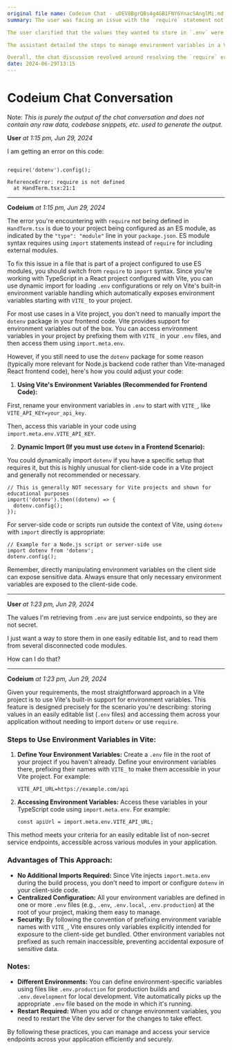 ```yaml
---
original file name: Codeium Chat - uDEV8BgrQBs4g4GB1FNY6YnacSAnglMi.md
summary: The user was facing an issue with the `require` statement not being defined in a TypeScript file in a project configured with ES modules. The assistant explained that using `require` in ES modules is not valid and provided options to address the issue, such as switching to `import` syntax or utilizing Vite's built-in environment variable handling.

The user clarified that the values they wanted to store in `.env` were service endpoints and not sensitive information. They sought a way to store these values in a centralized list for multiple code modules. The assistant recommended using Vite's native support for environment variables by defining them in `.env` files prefixed with `VITE_` and accessing them using `import.meta.env` in TypeScript code.

The assistant detailed the steps to manage environment variables in a Vite project, highlighting the advantages of this approach, including seamless integration, centralized configuration, and enhanced security measures. It also provided additional information on using environment-specific variables and the need to restart the Vite dev server when modifying environment variables.

Overall, the chat discussion revolved around resolving the `require` error, transitioning to using environment variables in a Vite project, and ensuring efficient management of service endpoints across the application.
date: 2024-06-29T13:15
---
```


# Codeium Chat Conversation

Note: _This is purely the output of the chat conversation and does not contain any raw data, codebase snippets, etc. used to generate the output._

**User** _at 1:15 pm, Jun 29, 2024_

I am getting an error on this code:

```tsx

require('dotenv').config();
```

```
ReferenceError: require is not defined
  at HandTerm.tsx:21:1
```

---

**Codeium** _at 1:15 pm, Jun 29, 2024_

The error you're encountering with `require` not being defined in `HandTerm.tsx` is due to your project being configured as an ES module, as indicated by the `"type": "module"` line in your `package.json`. ES module syntax requires using `import` statements instead of `require` for including external modules.

To fix this issue in a file that is part of a project configured to use ES modules, you should switch from `require` to `import` syntax. Since you're working with TypeScript in a React project configured with Vite, you can use dynamic import for loading `.env` configurations or rely on Vite's built-in environment variable handling which automatically exposes environment variables starting with `VITE_` to your project.

For most use cases in a Vite project, you don't need to manually import the `dotenv` package in your frontend code. Vite provides support for environment variables out of the box. You can access environment variables in your project by prefixing them with `VITE_` in your `.env` files, and then access them using `import.meta.env`.

However, if you still need to use the `dotenv` package for some reason (typically more relevant for Node.js backend code rather than Vite-managed React frontend code), here's how you could adjust your code:

1. **Using Vite's Environment Variables (Recommended for Frontend Code):**

First, rename your environment variables in `.env` to start with `VITE_`, like `VITE_API_KEY=your_api_key`.

Then, access this variable in your code using `import.meta.env.VITE_API_KEY`.

2. **Dynamic Import (If you must use `dotenv` in a Frontend Scenario):**

You could dynamically import `dotenv` if you have a specific setup that requires it, but this is highly unusual for client-side code in a Vite project and generally not recommended or necessary.

```tsx
// This is generally NOT necessary for Vite projects and shown for educational purposes
import('dotenv').then((dotenv) => {
  dotenv.config();
});
```

For server-side code or scripts run outside the context of Vite, using `dotenv` with `import` directly is appropriate:

```tsx
// Example for a Node.js script or server-side use
import dotenv from 'dotenv';
dotenv.config();
```

Remember, directly manipulating environment variables on the client side can expose sensitive data. Always ensure that only necessary environment variables are exposed to the client-side code.

---

**User** _at 1:23 pm, Jun 29, 2024_

The values I'm retrieving from `.env` are just service endpoints, so they are not secret.

I just want a way to store them in one easily editable list, and to read them from several disconnected code modules.

How can I do that?

---

**Codeium** _at 1:23 pm, Jun 29, 2024_

Given your requirements, the most straightforward approach in a Vite project is to use Vite's built-in support for environment variables. This feature is designed precisely for the scenario you're describing: storing values in an easily editable list (`.env` files) and accessing them across your application without needing to import `dotenv` or use `require`.

### Steps to Use Environment Variables in Vite:

1. **Define Your Environment Variables:**
   Create a `.env` file in the root of your project if you haven't already. Define your environment variables there, prefixing their names with `VITE_` to make them accessible in your Vite project. For example:

   ```
   VITE_API_URL=https://example.com/api
   ```

2. **Accessing Environment Variables:**
   Access these variables in your TypeScript code using `import.meta.env`. For example:

   ```tsx
   const apiUrl = import.meta.env.VITE_API_URL;
   ```

This method meets your criteria for an easily editable list of non-secret service endpoints, accessible across various modules in your application.

### Advantages of This Approach:

- **No Additional Imports Required:** Since Vite injects `import.meta.env` during the build process, you don't need to import or configure `dotenv` in your client-side code.
- **Centralized Configuration:** All your environment variables are defined in one or more `.env` files (e.g., `.env`, `.env.local`, `.env.production`) at the root of your project, making them easy to manage.
- **Security:** By following the convention of prefixing environment variable names with `VITE_`, Vite ensures only variables explicitly intended for exposure to the client-side get bundled. Other environment variables not prefixed as such remain inaccessible, preventing accidental exposure of sensitive data.

### Notes:

- **Different Environments:** You can define environment-specific variables using files like `.env.production` for production builds and `.env.development` for local development. Vite automatically picks up the appropriate `.env` file based on the mode in which it's running.
- **Restart Required:** When you add or change environment variables, you need to restart the Vite dev server for the changes to take effect.

By following these practices, you can manage and access your service endpoints across your application efficiently and securely.